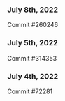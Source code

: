 ### July 8th, 2022

Commit #260246

### July 5th, 2022

Commit #314353


### July 4th, 2022

Commit #72281
